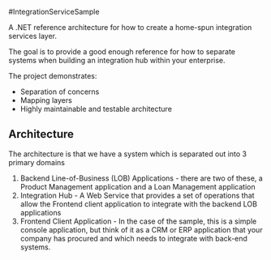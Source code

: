 #IntegrationServiceSample

A .NET reference architecture for how to create a home-spun integration services layer.  

The goal is to provide a good enough reference for how to separate systems when building an integration hub within your enterprise.

The project demonstrates:

* Separation of concerns
* Mapping layers
* Highly maintainable and testable architecture

## Architecture

The architecture is that we have a system which is separated out into 3 primary domains

1.  Backend Line-of-Business (LOB) Applications - there are two of these, a Product Management application and a Loan Management application
2.  Integration Hub - A Web Service that provides a set of operations that allow the Frontend client application to integrate with the backend LOB applications
3.  Frontend Client Application - In the case of the sample, this is a simple console application, but think of it as a CRM or ERP application that your company has procured and which needs to integrate with back-end systems.